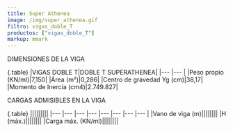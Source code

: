 ```yaml
---
title: Super Athenea
image: /img/super_athenea.gif
filtro: vigas_doble_T
productos: ["vigas_doble_T"]
markup: mmark
---
```


DIMENSIONES DE LA VIGA

{.table}
|VIGAS DOBLE T|DOBLE T SUPERATHENEA|
|--- |--- |
|Peso propio (KN/ml)|7,150|
|Área (m²)|0,286|
|Centro de gravedad Yg (cm)|38,17|
|Momento de Inercia (cm4)|2.749.827|



CARGAS ADMISIBLES EN LA VIGA

{.table}
|||||||||
|--- |--- |--- |--- |--- |--- |--- |--- |
|Vano de viga (m)||||||||
|H (máx.)||||||||
|Carga máx. (KN/ml)||||||||
